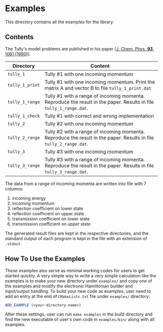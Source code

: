 # Examples

This directory contains all the examples for the library.

## Contents

The Tully's model problems are published in his paper
[[J. Chem. Phys. **93**, 1061 (1990)](http://dx.doi.org/10.1063/1.459170)].

Directory | Content
--- | ---
`tully_1` | Tully #1 with one incoming momentum
`tully_1_print` | Tully #1 with one incoming momentum. Print the matrix A and vector B to file `tully_1_print.dat`
`tully_1_range` | Tully #1 with a range of incoming momenta. Reproduce the result in the paper. Results in file `tully_1_range.dat`.
`tully_1_check` | Tully #1 with correct and wrong implementation
`tully_2` | Tully #2 with one incoming momentum
`tully_2_range` | Tully #2 with a range of incoming momenta. Reproduce the result in the paper. Results in file `tully_2_range.dat`.
`tully_3` | Tully #3 with one incoming momentum
`tully_3_range` | Tully #3 with a range of incoming momenta. Reproduce the result in the paper. Results in file `tully_3_range.dat`.

The data from a range of incoming momenta are written into file with 7 columns:

1. incoming energy
2. incoming momentum
3. reflection coefficient on lower state
4. reflection coefficient on upper state
5. transmission coefficient on lower state
6. transmission coefficient on upper state

The generated result files are kept in the respective directories, and
the standard output of each program is kept in the file with an extension of
`.stdout`.

## How To Use the Examples

These examples also serve as minimal working codes for users to get started
quickly. A very simple way to write a very simple calculation like the examples
is to make your new directory under `examples/` and copy one of the examples
and modify the electronic Hamiltonian builder and input/output handling. To
build your new code as examples, user need to add an entry at the end of
`CMakeLists.txt` file under `examples/` directory:
```cmake
ADD_EXAMPLE (<your-directory-name>)
```
After these settings, user can run `make examples` in the build directory and
find the new executable of user's own code in `examples/bin/` along with all
examples.
